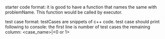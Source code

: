 starter code format: it is good to have a function 
that names the same with problemName.
This function would be called by executor.

test case format: testCases are snippets of c++ code.
test case should print following to console:
the first line is number of test cases
the remaining column: <case_name>|<0 or 1>
